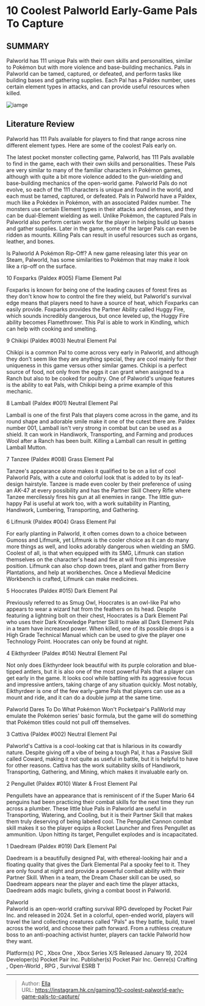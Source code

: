 # 10 Coolest Palworld Early-Game Pals To Capture


## SUMMARY 


Palworld
 has 111 unique Pals with their own skills and personalities, similar to 
Pokémon
 but with more violence and base-building mechanics. 
 Pals in 
Palworld
 can be tamed, captured, or defeated, and perform tasks like building bases and gathering supplies. 
 Each Pal has a Paldex number, uses certain element types in attacks, and can provide useful resources when killed. 

![iamge](https://static1.srcdn.com/wordpress/wp-content/uploads/2024/01/palworld-early-game-pals-to-capture.jpg)

## Literature Review

Palworld has 111 Pals available for players to find that range across nine different element types. Here are some of the coolest Pals early on.




The latest pocket monster collecting game, Palworld, has 111 Pals available to find in the game, each with their own skills and personalities. These Pals are very similar to many of the familiar characters in Pokémon games, although with quite a bit more violence added to the gun-wielding and base-building mechanics of the open-world game. Palworld Pals do not evolve, so each of the 111 characters is unique and found in the world, and each must be tamed, captured, or defeated.
Pals in Palworld have a Paldex, much like a Pokédex in Pokémon, with an associated Paldex number. The monsters use certain Element types in their attacks and defenses, and they can be dual-Element wielding as well. Unlike Pokémon, the captured Pals in Palworld also perform certain work for the player in helping build up bases and gather supplies. Later in the game, some of the larger Pals can even be ridden as mounts. Killing Pals can result in useful resources such as organs, leather, and bones.
            
 
 Is Palworld A Pokémon Rip-Off? 
A new game releasing later this year on Steam, Palworld, has some similarities to Pokémon that may make it look like a rip-off on the surface.












 








 10  Foxparks (Paldex #005) 
Flame Element Pal
        

Foxparks is known for being one of the leading causes of forest fires as they don&#39;t know how to control the fire they wield, but Palworld&#39;s survival edge means that players need to have a source of heat, which Foxparks can easily provide. Foxparks provides the Partner Ability called Huggy Fire, which sounds incredibly dangerous, but once leveled up, the Huggy Fire ability becomes Flamethrower. This Pal is able to work in Kindling, which can help with cooking and smelting.





 9  Chikipi (Paldex #003) 
Neutral Element Pal


 







Chikipi is a common Pal to come across very early in Palworld, and although they don&#39;t seem like they are anything special, they are cool mainly for their uniqueness in this game versus other similar games. Chikipi is a perfect source of food, not only from the eggs it can grant when assigned to a Ranch but also to be cooked for poultry. One of Palworld&#39;s unique features is the ability to eat Pals, with Chikipi being a prime example of this mechanic.





 8  Lamball (Paldex #001) 
Neutral Element Pal
        

Lamball is one of the first Pals that players come across in the game, and its round shape and adorable smile make it one of the cutest there are. Paldex number 001, Lamball isn&#39;t very strong in combat but can be used as a shield. It can work in Handiwork, Transporting, and Farming and produces Wool after a Ranch has been built. Killing a Lamball can result in getting Lamball Mutton.





 7  Tanzee (Paldex #008) 
Grass Element Pal
        

Tanzee&#39;s appearance alone makes it qualified to be on a list of cool Palworld Pals, with a cute and colorful look that is added to by its leaf-design hairstyle. Tanzee is made even cooler by their preference of using an AK-47 at every possibility and has the Partner Skill Cheery Rifle where Tanzee mercilessly fires his gun at all enemies in range. The little gun-happy Pal is useful at work too, with a work suitability in Planting, Handiwork, Lumbering, Transporting, and Gathering.





 6  Lifmunk (Paldex #004) 
Grass Element Pal


 







For early planting in Palworld, it often comes down to a choice between Gumoss and Lifmunk, yet Lifmunk is the cooler choice as it can do many more things as well, and looks adorably dangerous when wielding an SMG. Coolest of all, is that when equipped with its SMG, Lifmunk can station themselves on the character&#39;s head and fire at will from this impressive position. Lifmunk can also chop down trees, plant and gather from Berry Plantations, and help at workbenches. Once a Medieval Medicine Workbench is crafted, Lifmunk can make medicines.





 5  Hoocrates (Paldex #015) 
Dark Element Pal
        

Previously referred to as Smug Owl, Hoocrates is an owl-like Pal who appears to wear a wizard hat from the feathers on its head. Despite featuring a lightning bolt on their chest, Hoocrates is a Dark Element Pal who uses their Dark Knowledge Partner Skill to make all Dark Element Pals in a team have increased power. When killed, one of its possible drops is a High Grade Technical Manual which can be used to give the player one Technology Point.
Hoocrates can only be found at night.







 4  Eikthyrdeer (Paldex #014) 
Neutral Element Pal
        

Not only does Eikthyrdeer look beautiful with its purple coloration and blue-tipped antlers, but it is also one of the most powerful Pals that a player can get early in the game. It looks cool while battling with its aggressive focus and impressive antlers, taking charge of any situation quickly. Most notably, Eikthyrdeer is one of the few early-game Pals that players can use as a mount and ride, and it can do a double jump at the same time.
            
 
 Palworld Dares To Do What Pokémon Won&#39;t 
Pocketpair&#39;s PalWorld may emulate the Pokémon series&#39; basic formula, but the game will do something that Pokémon titles could not pull off themselves.








 3  Cattiva (Paldex #002) 
Neutral Element Pal
        

Palworld&#39;s Cattiva is a cool-looking cat that is hilarious in its cowardly nature. Despite giving off a vibe of being a tough Pal, it has a Passive Skill called Coward, making it not quite as useful in battle, but it is helpful to have for other reasons. Cattiva has the work suitability skills of Handiwork, Transporting, Gathering, and Mining, which makes it invaluable early on.





 2  Pengullet (Paldex #010) 
Water &amp; Frost Element Pal
        

Pengullets have an appearance that is reminiscent of if the Super Mario 64 penguins had been practicing their combat skills for the next time they run across a plumber. These little blue Pals in Palworld are useful in Transporting, Watering, and Cooling, but it is their Partner Skill that makes them truly deserving of being labeled cool. The Pengullet Cannon combat skill makes it so the player equips a Rocket Launcher and fires Pengullet as ammunition. Upon hitting its target, Pengullet explodes and is incapacitated.





 1  Daedream (Paldex #019) 
Dark Element Pal


 







Daedream is a beautifully designed Pal, with ethereal-looking hair and a floating quality that gives the Dark Elemental Pal a spooky feel to it. They are only found at night and provide a powerful combat ability with their Partner Skill. When in a team, the Dream Chaser skill can be used, so Daedream appears near the player and each time the player attacks, Daedream adds magic bullets, giving a combat boost in Palworld.
        


  Palworld  
Palworld is an open-world crafting survival RPG developed by Pocket Pair Inc. and released in 2024. Set in a colorful, open-ended world, players will travel the land collecting creatures called &#34;Pals&#34; as they battle, build, travel across the world, and choose their path forward. From a ruthless creature boss to an anti-poaching activist hunter, players can tackle Palworld how they want.

  Platform(s)    PC , Xbox One , Xbox Series X/S     Released    January 19, 2024     Developer(s)    Pocket Pair Inc.     Publisher(s)    Pocket Pair Inc.     Genre(s)    Crafting , Open-World , RPG , Survival     ESRB    T    



---

> Author: [Ella](https://instagram.hk.cn/)  
> URL: https://instagram.hk.cn/gaming/10-coolest-palworld-early-game-pals-to-capture/  


